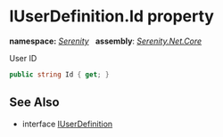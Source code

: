 # IUserDefinition.Id property
**namespace:** *[Serenity](../../README.md#serenity-namespace)*   **assembly**: *[Serenity.Net.Core](../../README.md)*

User ID

```csharp
public string Id { get; }
```

## See Also

* interface [IUserDefinition](../IUserDefinition.md)